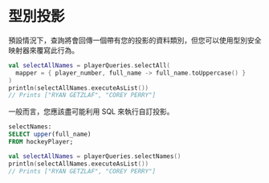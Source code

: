 # 型別投影

預設情況下，查詢將會回傳一個帶有您的投影的資料類別，但您可以使用型別安全映射器來覆寫此行為。

```kotlin
val selectAllNames = playerQueries.selectAll(
  mapper = { player_number, full_name -> full_name.toUppercase() }
)
println(selectAllNames.executeAsList())
// Prints ["RYAN GETZLAF", "COREY PERRY"]
```

一般而言，您應該盡可能利用 SQL 來執行自訂投影。

```sql
selectNames:
SELECT upper(full_name)
FROM hockeyPlayer;
```

```kotlin
val selectAllNames = playerQueries.selectNames()
println(selectAllNames.executeAsList())
// Prints ["RYAN GETZLAF", "COREY PERRY"]
```